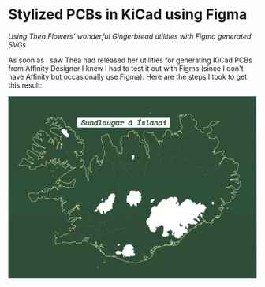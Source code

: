 # Stylized PCBs in KiCad using Figma
*Using Thea Flowers' wonderful Gingerbread utilities with Figma generated SVGs*

As soon as I saw Thea had released her utilities for generating KiCad PCBs from Affinity Designer I knew I had to test it out with Figma (since I don't have Affinity but occasionally use Figma). Here are the steps I took to get this result:

![PCB with an image of Iceland and drilled out holes for swimming pools in Iceland](images/example_pcb.png)
